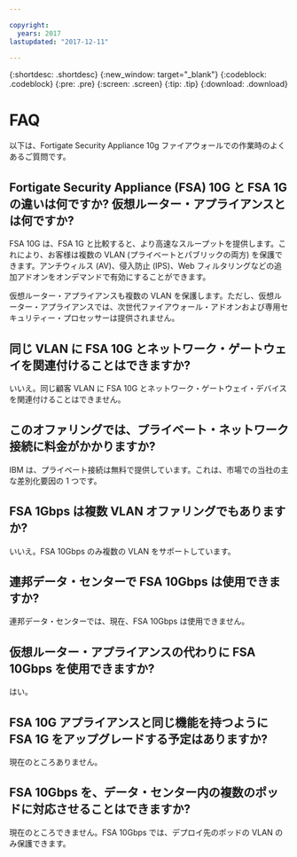 ```yaml
---

copyright:
  years: 2017
lastupdated: "2017-12-11"

---
```


{:shortdesc: .shortdesc}
{:new_window: target="_blank"}
{:codeblock: .codeblock}
{:pre: .pre}
{:screen: .screen}
{:tip: .tip}
{:download: .download}

# FAQ
以下は、Fortigate Security Appliance 10g ファイアウォールでの作業時のよくあるご質問です。

## Fortigate Security Appliance (FSA) 10G と FSA 1G の違いは何ですか? 仮想ルーター・アプライアンスとは何ですか?

FSA 10G は、FSA 1G と比較すると、より高速なスループットを提供します。これにより、お客様は複数の VLAN (プライベートとパブリックの両方) を保護できます。アンチウィルス (AV)、侵入防止 (IPS)、Web フィルタリングなどの追加アドオンをオンデマンドで有効にすることができます。

仮想ルーター・アプライアンスも複数の VLAN を保護します。ただし、仮想ルーター・アプライアンスでは、次世代ファイアウォール・アドオンおよび専用セキュリティー・プロセッサーは提供されません。

## 同じ VLAN に FSA 10G とネットワーク・ゲートウェイを関連付けることはできますか?

いいえ。同じ顧客 VLAN に FSA 10G とネットワーク・ゲートウェイ・デバイスを関連付けることはできません。

## このオファリングでは、プライベート・ネットワーク接続に料金がかかりますか?

IBM は、プライベート接続は無料で提供しています。これは、市場での当社の主な差別化要因の 1 つです。

## FSA 1Gbps は複数 VLAN オファリングでもありますか?

いいえ。FSA 10Gbps のみ複数の VLAN をサポートしています。

## 連邦データ・センターで FSA 10Gbps は使用できますか?

連邦データ・センターでは、現在、FSA 10Gbps は使用できません。

## 仮想ルーター・アプライアンスの代わりに FSA 10Gbps を使用できますか?

はい。

## FSA 10G アプライアンスと同じ機能を持つように FSA 1G をアップグレードする予定はありますか?

現在のところありません。

## FSA 10Gbps を、データ・センター内の複数のポッドに対応させることはできますか?

現在のところできません。FSA 10Gbps では、デプロイ先のポッドの VLAN のみ保護できます。
